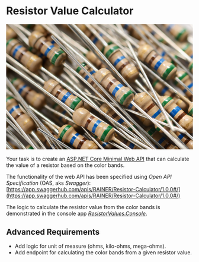 # Resistor Value Calculator

![Hero image](./hero.jpg)

Your task is to create an [ASP.NET Core Minimal Web API](https://learn.microsoft.com/en-us/aspnet/core/fundamentals/minimal-apis/overview) that can calculate the value of a resistor based on the color bands.

The functionality of the web API has been specified using *Open API Specification* (OAS, aks *Swagger*): [https://app.swaggerhub.com/apis/RAINER/Resistor-Calculator/1.0.0#/](https://app.swaggerhub.com/apis/RAINER/Resistor-Calculator/1.0.0#/)

The logic to calculate the resistor value from the color bands is demonstrated in the console app [*ResistorValues.Console*](./ResistorValues.Console/).

## Advanced Requirements

* Add logic for unit of measure (ohms, kilo-ohms, mega-ohms).
* Add endpoint for calculating the color bands from a given resistor value.
